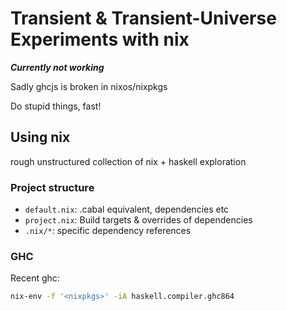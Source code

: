 # Transient & Transient-Universe Experiments with nix

__*Currently not working*__

Sadly ghcjs is broken in nixos/nixpkgs

Do stupid things, fast!

## Using nix

rough unstructured collection of nix + haskell exploration

### Project structure

- `default.nix`: .cabal equivalent, dependencies etc
- `project.nix`: Build targets & overrides of dependencies
- `.nix/*`: specific dependency references

### GHC

Recent ghc:

```bash
nix-env -f '<nixpkgs>' -iA haskell.compiler.ghc864
```

